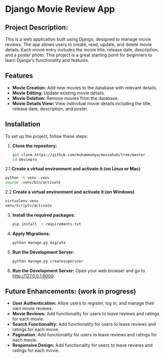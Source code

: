 # Django Movie Review App

## Project Description:

This is a web application built using Django, designed to manage movie reviews. The app allows users to create, read, update, and delete movie details. Each movie entry includes the movie title, release date, description, and a poster photo. This project is a great starting point for beginners to learn Django's functionality and features.

## Features

- **Movie Creation:** Add new movies to the database with relevant details.
- **Movie Editing:** Update existing movie details.
- **Movie Deletion:** Remove movies from the database.
- **Movie Details View:** View individual movie details including the title, release date, description, and poster.

## Installation

To set up the project, follow these steps:

1. **Clone the repository:**
   ```bash
   git clone https://github.com/muhammedya/moviehub/tree/master
   cd moviepro
   ```

2.1 **Create a virtual environment and activate it:(on Linux or Mac)**
   ```bash
   python -m venv .venv
   source .venv/bin/activate
   ```
2.2 **Create a virtual environment and activate it:(on Windows)**
   ```bash
   virtualenv venv
   venv/Scripts/activate
   ```

3. **Install the required packages:**
   ```bash
   pip install -r requirements.txt
   ```

4. **Apply Migrations:**
   ```bash
   python manage.py migrate
   ```

5. **Run the Development Server:**
   ```bash
   python manage.py createsuperuser
   ```
   
5. **Run the Development Server:**
   Open your web browser and go to http://127.0.0.1:8000.


## Future Enhancements: (work in progress)

- **User Authentication:** Allow users to register, log in, and manage their own movie reviews.
- **Movie Reviews:** Add functionality for users to leave reviews and ratings for each movie.
- **Search Functionality:** Add functionality for users to leave reviews and ratings for each movie.
- **Pagination:** Add functionality for users to leave reviews and ratings for each movie.
- **Responsive Design:** Add functionality for users to leave reviews and ratings for each movie.
